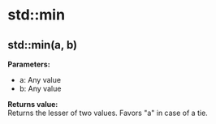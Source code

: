 # std::min
## std::min(a, b)

**Parameters:**  
- a: Any value
- b: Any value

**Returns value:**  
Returns the lesser of two values.
Favors "a" in case of a tie.

